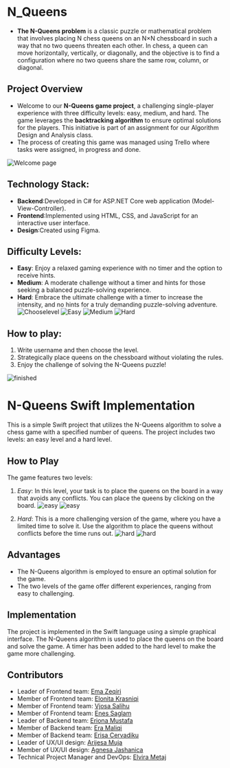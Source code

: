 # N_Queens
- **The N-Queens problem** is a classic puzzle or mathematical problem that involves placing N chess queens on an N×N chessboard in such a way that no two queens threaten each other. In chess, a queen can move horizontally, vertically, or diagonally, and the objective is to find a configuration where no two queens share the same row, column, or diagonal.

## Project Overview
- Welcome to our **N-Queens game project**, a challenging single-player experience with three difficulty levels: easy, medium, and hard. The game leverages the **backtracking algorithm** to ensure optimal solutions for the players. This initiative is part of an assignment for our Algorithm Design and Analysis class.
- The process of creating this game was managed using Trello where tasks were assigned, in progress and done.

![Welcome page](https://github.com/elvirametaj/N_Queens/assets/118827510/deb2c29b-3f11-4862-9672-ac7f79a0805a)

## Technology Stack:
- **Backend**:Developed in C# for ASP.NET Core web application (Model-View-Controller).
- **Frontend**:Implemented using HTML, CSS, and JavaScript for an interactive user interface.
- **Design**:Created using Figma.

## Difficulty Levels:

- **Easy**: Enjoy a relaxed gaming experience with no timer and the option to receive hints.
- **Medium**: A moderate challenge without a timer and hints for those seeking a balanced puzzle-solving experience.
- **Hard**: Embrace the ultimate challenge with a timer to increase the intensity, and no hints for a truly demanding puzzle-solving adventure.
![Chooselevel](https://github.com/elvirametaj/N_Queens/assets/118827510/df8c0972-675b-4ca1-9c0a-f1177b1e0c3b)
![Easy](https://github.com/elvirametaj/N_Queens/assets/118827510/4a7966b7-3e4b-4b2b-9f39-ce678fb9600e)
![Medium](https://github.com/elvirametaj/N_Queens/assets/118827510/c75fb11f-3f03-4a50-bbf0-d884c0e0d9ed)
![Hard](https://github.com/elvirametaj/N_Queens/assets/118827510/5b748a1e-f4e1-441c-9f0f-3b94e6593e19)



## How to play:

1. Write username and then choose the level.
2. Strategically place queens on the chessboard without violating the rules.
3. Enjoy the challenge of solving the N-Queens puzzle!

![finished](https://github.com/elvirametaj/N_Queens/assets/118827510/3bc01fef-858f-432d-b935-6b48cdca1fd6)


# N-Queens Swift Implementation

This is a simple Swift project that utilizes the N-Queens algorithm to solve a chess game with a specified number of queens. The project includes two levels: an easy level and a hard level.

## How to Play

The game features two levels:

1. *Easy*: In this level, your task is to place the queens on the board in a way that avoids any conflicts. You can place the queens by clicking on the board.
![easy](https://github.com/elvirametaj/N_Queens/assets/118827510/79d0f13a-48e1-4de7-b146-47b737ad8c12)
![easy](https://github.com/elvirametaj/N_Queens/assets/118827510/6840f5ff-2f8a-411a-8d64-6317a3006aa9)

2. *Hard*: This is a more challenging version of the game, where you have a limited time to solve it. Use the algorithm to place the queens without conflicts before the time runs out.
![hard](https://github.com/elvirametaj/N_Queens/assets/118827510/21cc0710-8cfd-4e18-957a-8fa8887215b2)
![hard](https://github.com/elvirametaj/N_Queens/assets/118827510/35e031b4-37a4-4403-825c-98ed90dfe7b3)

## Advantages

- The N-Queens algorithm is employed to ensure an optimal solution for the game.
- The two levels of the game offer different experiences, ranging from easy to challenging.

## Implementation

The project is implemented in the Swift language using a simple graphical interface. The N-Queens algorithm is used to place the queens on the board and solve the game. A timer has been added to the hard level to make the game more challenging.



## Contributors

- Leader of Frontend team: [Ema Zeqiri](https://github.com/emazech)
- Member of Frontend team: [Elonita Krasniqi](https://github.com/ElonitaKrasniqi1)
- Member of Frontend team: [Vjosa Salihu](https://github.com/Vsalihu1)
- Member of Frontend team: [Enes Saglam](https://github.com/SAGLAMENES)
- Leader of Backend team: [Eriona Mustafa](https://github.com/ErionaM)
- Member of Backend team: [Era Maliqi](https://github.com/eramaliqi)
- Member of Backend team: [Erisa Cervadiku](https://github.com/erisa3002)
- Leader of UX/UI design: [Arijesa Muja](https://github.com/ArijesaMuja)
- Member of UX/UI design: [Agnesa Jashanica](https://github.com/agnesajashanicaa)
- Technical Project Manager and DevOps: [Elvira Metaj](https://github.com/elvirametaj)
